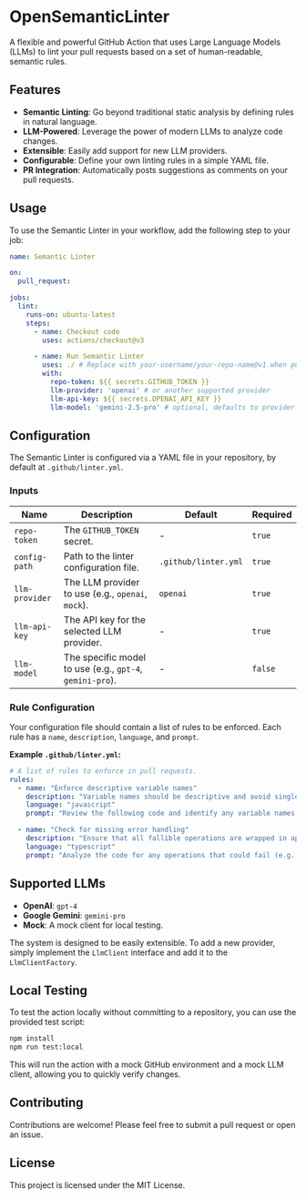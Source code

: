 # OpenSemanticLinter

A flexible and powerful GitHub Action that uses Large Language Models (LLMs) to lint your pull requests based on a set of human-readable, semantic rules.

## Features

-   **Semantic Linting**: Go beyond traditional static analysis by defining rules in natural language.
-   **LLM-Powered**: Leverage the power of modern LLMs to analyze code changes.
-   **Extensible**: Easily add support for new LLM providers.
-   **Configurable**: Define your own linting rules in a simple YAML file.
-   **PR Integration**: Automatically posts suggestions as comments on your pull requests.

## Usage

To use the Semantic Linter in your workflow, add the following step to your job:

```yaml
name: Semantic Linter

on:
  pull_request:

jobs:
  lint:
    runs-on: ubuntu-latest
    steps:
      - name: Checkout code
        uses: actions/checkout@v3

      - name: Run Semantic Linter
        uses: ./ # Replace with your-username/your-repo-name@v1 when published
        with:
          repo-token: ${{ secrets.GITHUB_TOKEN }}
          llm-provider: 'openai' # or another supported provider
          llm-api-key: ${{ secrets.OPENAI_API_KEY }}
          llm-model: 'gemini-2.5-pro' # optional, defaults to provider's default
```

## Configuration

The Semantic Linter is configured via a YAML file in your repository, by default at `.github/linter.yml`.

### Inputs

| Name             | Description                                            | Default                | Required |
| ---------------- | ------------------------------------------------------ | ---------------------- | -------- |
| `repo-token`     | The `GITHUB_TOKEN` secret.                             | -                      | `true`   |
| `config-path`    | Path to the linter configuration file.                 | `.github/linter.yml`   | `true`   |
| `llm-provider`   | The LLM provider to use (e.g., `openai`, `mock`).      | `openai`               | `true`   |
| `llm-api-key`    | The API key for the selected LLM provider.             | -                      | `true`   |
| `llm-model`      | The specific model to use (e.g., `gpt-4`, `gemini-pro`). | -                      | `false`  |

### Rule Configuration

Your configuration file should contain a list of rules to be enforced. Each rule has a `name`, `description`, `language`, and `prompt`.

**Example `.github/linter.yml`:**

```yaml
# A list of rules to enforce in pull requests.
rules:
  - name: "Enforce descriptive variable names"
    description: "Variable names should be descriptive and avoid single-letter names, except for loop counters."
    language: "javascript"
    prompt: "Review the following code and identify any variable names that are not descriptive. Suggest better names."

  - name: "Check for missing error handling"
    description: "Ensure that all fallible operations are wrapped in appropriate error handling blocks (e.g., try-catch)."
    language: "typescript"
    prompt: "Analyze the code for any operations that could fail (e.g., API calls, file I/O) and are not handled with try-catch or .catch()."
```

## Supported LLMs

-   **OpenAI**: `gpt-4`
-   **Google Gemini**: `gemini-pro`
-   **Mock**: A mock client for local testing.

The system is designed to be easily extensible. To add a new provider, simply implement the `LlmClient` interface and add it to the `LlmClientFactory`.

## Local Testing

To test the action locally without committing to a repository, you can use the provided test script:

```bash
npm install
npm run test:local
```

This will run the action with a mock GitHub environment and a mock LLM client, allowing you to quickly verify changes.

## Contributing

Contributions are welcome! Please feel free to submit a pull request or open an issue.

## License

This project is licensed under the MIT License.
